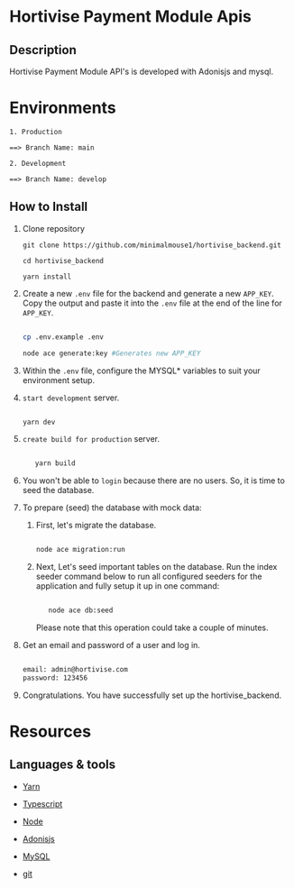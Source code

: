 # Hortivise Payment Module Apis

## Description

Hortivise Payment Module API's is developed with Adonisjs and mysql.

# Environments

```
1. Production

==> Branch Name: main

2. Development

==> Branch Name: develop
```

## How to Install

1. Clone repository

   ```
   git clone https://github.com/minimalmouse1/hortivise_backend.git

   cd hortivise_backend

   yarn install

   ```

2. Create a new `.env` file for the backend and generate a new `APP_KEY`. Copy the output and paste it into the `.env` file at the end of the line for `APP_KEY`.

   ```bash

   cp .env.example .env

   node ace generate:key #Generates new APP_KEY

   ```

3. Within the `.env` file, configure the MYSQL\* variables to suit your environment setup.

4. `start development` server.

   ```bash

   yarn dev

   ```

5. `create build for production` server.

   ```bash

      yarn build

   ```

6. You won't be able to `login` because there are no users. So, it is time to seed the database.

7. To prepare (seed) the database with mock data:

   1. First, let's migrate the database.

      ```bash

      node ace migration:run

      ```

   2. Next, Let's seed important tables on the database. Run the index seeder command below to run all configured seeders for the application and fully setup it up in one command:

      ```bash

         node ace db:seed

      ```

      Please note that this operation could take a couple of minutes.

8. Get an email and password of a user and log in.

   ```bash

   email: admin@hortivise.com
   password: 123456

   ```

9. Congratulations. You have successfully set up the hortivise_backend.

# Resources

## Languages & tools

- [Yarn](https://yarnpkg.com/)

- [Typescript](https://www.typescriptlang.org/)

- [Node](http://nodejs.org/)

- [Adonisjs](https://adonisjs.com/)

- [MySQL](https://www.mysql.com/)

- [git](https://git-scm.com/)
